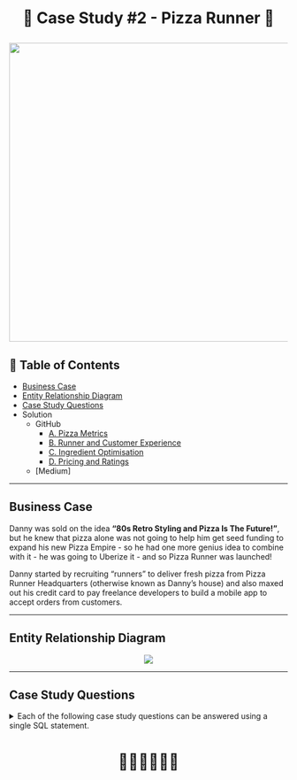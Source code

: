 # <p align="center" style="margin-top: 0px;">🍕 Case Study #2 - Pizza Runner 🍕

<p align="center" style="margin-bottom: 0px !important;">
  <img src="https://user-images.githubusercontent.com/43850912/143774959-a4438572-95bd-451b-8b53-cb77581698c8.png" width="540" height="540">

## 🧾 Table of Contents
- [Business Case](#business-case)
- [Entity Relationship Diagram](#entity-relationship-diagram)
- [Case Study Questions](#case-study-questions)
- Solution 
  - GitHub
    - [A. Pizza Metrics](https://github.com/hydaai/8-Week-SQL-Challenge/blob/36b95196f8f57c8ec4705a6084084058bfdc1941/Case%20Study%20%232%20-%20Pizza%20Runner/A.%20Pizza%20Metrics.md)
    - [B. Runner and Customer Experience](https://github.com/hydaai/8-Week-SQL-Challenge/blob/36b95196f8f57c8ec4705a6084084058bfdc1941/Case%20Study%20%232%20-%20Pizza%20Runner/B.%20Runner%20and%20Customer%20Experience.md)
    - [C. Ingredient Optimisation](https://github.com/hydaai/8-Week-SQL-Challenge/blob/36b95196f8f57c8ec4705a6084084058bfdc1941/Case%20Study%20%232%20-%20Pizza%20Runner/C.%20Ingredient%20Optimisation.md)
    - [D. Pricing and Ratings](https://github.com/hydaai/8-Week-SQL-Challenge/blob/36b95196f8f57c8ec4705a6084084058bfdc1941/Case%20Study%20%232%20-%20Pizza%20Runner/D.%20Pricing%20and%20Ratings.md)
  - [Medium]
    
***

## Business Case
  
Danny was sold on the idea **“80s Retro Styling and Pizza Is The Future!”**, 
  but he knew that pizza alone was not going to help him get seed funding to expand his new Pizza Empire - 
  so he had one more genius idea to combine with it - he was going to Uberize it - and so Pizza Runner was launched!

Danny started by recruiting “runners” to deliver fresh pizza from Pizza Runner Headquarters (otherwise known as Danny’s house) 
  and also maxed out his credit card to pay freelance developers to build a mobile app to accept orders from customers.

***
    
## Entity Relationship Diagram
<p align="center" style="margin-bottom: 0px !important;">
  <img src="https://user-images.githubusercontent.com/43850912/143775164-d5ce6601-55a1-4002-ad76-bac0bffc0fb9.png">

***
  
## Case Study Questions
<details><summary>
Each of the following case study questions can be answered using a single SQL statement.
</summary> 

<details><summary>
  A. Pizza Metrics</summary>
  
1. How many pizzas were ordered?
2. How many unique customer orders were made?
3. How many successful orders were delivered by each runner?
4. How many of each type of pizza was delivered?
5. How many Vegetarian and Meatlovers were ordered by each customer?
6. What was the maximum number of pizzas delivered in a single order?
7. For each customer, how many delivered pizzas had at least 1 change and how many had no changes?
8. How many pizzas were delivered that had both exclusions and extras?
9. What was the total volume of pizzas ordered for each hour of the day?
10. What was the volume of orders for each day of the week?
</details>
  
<details><summary>
  B. Runner and Customer Experience</summary>
  
1. How many runners signed up for each 1 week period? (i.e. week starts 2021-01-01)
2. What was the average time in minutes it took for each runner to arrive at the Pizza Runner HQ to pickup the order?
3. Is there any relationship between the number of pizzas and how long the order takes to prepare?
4. What was the average distance travelled for each customer?
5. What was the difference between the longest and shortest delivery times for all orders?
6. What was the average speed for each runner for each delivery and do you notice any trend for these values?
7. What is the successful delivery percentage for each runner?
</details>

<details><summary>
  C. Ingredient Optimisation</summary>
  
1. What are the standard ingredients for each pizza?
2. What was the most commonly added extra?
3. What was the most common exclusion?
4. Generate an order item for each record in the customers_orders table in the format of one of the following:
	Meat Lovers
	Meat Lovers - Exclude Beef
	Meat Lovers - Extra Bacon
	Meat Lovers - Exclude Cheese, Bacon - Extra Mushroom, Peppers
5. Generate an alphabetically ordered comma separated ingredient list for each pizza order from the customer_orders table and add a 2x in front of any relevant ingredients
	For example: "Meat Lovers: 2xBacon, Beef, ... , Salami"
6. What is the total quantity of each ingredient used in all delivered pizzas sorted by most frequent first?
</details>

<details><summary>
  D. Pricing and Ratings</summary>
  
1. If a Meat Lovers pizza costs $12 and Vegetarian costs $10 and there were no charges for changes - how much money has Pizza Runner made so far if there are no delivery fees?
2. What if there was an additional $1 charge for any pizza extras?
	Add cheese is $1 extra
3. The Pizza Runner team now wants to add an additional ratings system that allows customers to rate their runner, how would you design an additional table for this new dataset - generate a schema for this new table and insert your own data for ratings for each successful customer order between 1 to 5.
4. Using your newly generated table - can you join all of the information together to form a table which has the following information for successful deliveries?
	customer_id
	order_id
	runner_id
	rating
	order_time
	pickup_time
	Time between order and pickup
	Delivery duration
	Average speed
	Total number of pizzas
5. If a Meat Lovers pizza was $12 and Vegetarian $10 fixed prices with no cost for extras and each runner is paid $0.30 per kilometre traveled - how much money does Pizza Runner have left over after these deliveries?
</details>

<details><summary>
  E. Bonus Questions</summary>
  
If Danny wants to expand his range of pizzas - how would this impact the existing data design? Write an INSERT statement to demonstrate what would happen if a new Supreme pizza with all the toppings was added to the Pizza Runner menu?
</details></details>
  
# <p align="center" style="margin-top: 0px;">👩‍💻👩‍💻👩‍💻
